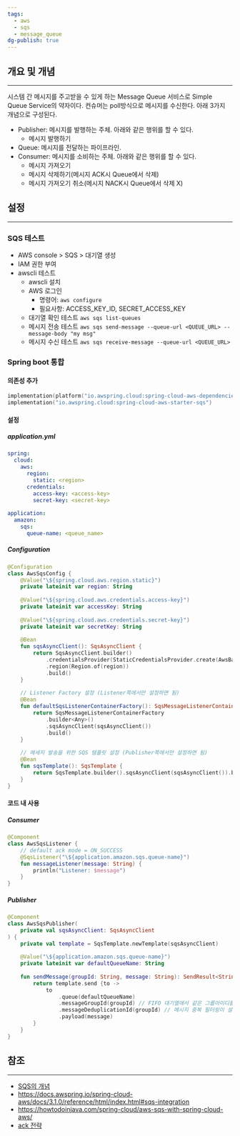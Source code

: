 ```yaml
---
tags:
  - aws
  - sqs
  - message_queue
dg-publish: true
---
```

## 개요 및 개념
---
시스템 간 메시지를 주고받을 수 있게 하는 Message Queue 서비스로 Simple Queue Service의 약자이다. 컨슈머는 poll방식으로 메시지를 수신한다.
아래 3가지 개념으로 구성된다.
- Publisher: 메시지를 발행하는 주체. 아래와 같은 행위를 할 수 있다.
	- 메시지 발행하기
- Queue: 메시지를 전달하는 파이프라인.
- Consumer: 메시지를 소비하는 주체. 아래와 같은 행위를 할 수 있다.
	- 메시지 가져오기
	- 메시지 삭제하기(메시지 ACK시 Queue에서 삭제)
	- 메시지 가져오기 취소(메시지 NACK시 Queue에서 삭제 X)
## 설정
---
### SQS 테스트
- AWS console > SQS > 대기열 생성
- IAM 권한 부여
- awscli 테스트
	- awscli 설치
	- AWS 로그인
		- 명령어: `aws configure` 
		- 필요사항: ACCESS_KEY_ID, SECRET_ACCESS_KEY
	- 대기열 확인 테스트
	  `aws sqs list-queues`
	- 메시지 전송 테스트
	  `aws sqs send-message --queue-url <QUEUE_URL> --message-body "my msg"`
	- 메시지 수신 테스트
	  `aws sqs receive-message --queue-url <QUEUE_URL>`

### Spring boot 통합
#### 의존성 추가
```kotlin
implementation(platform("io.awspring.cloud:spring-cloud-aws-dependencies:3.1.0"))  
implementation("io.awspring.cloud:spring-cloud-aws-starter-sqs")
```
#### 설정
##### application.yml
```yml
spring:  
  cloud:  
    aws:  
      region:  
        static: <region>
      credentials:  
        access-key: <access-key>
        secret-key: <secret-key>
  
application:  
  amazon:  
    sqs:   
      queue-name: <queue_name>
```
##### Configuration
```kotlin
@Configuration  
class AwsSqsConfig {  
    @Value("\${spring.cloud.aws.region.static}")  
    private lateinit var region: String  
  
    @Value("\${spring.cloud.aws.credentials.access-key}")  
    private lateinit var accessKey: String  
  
    @Value("\${spring.cloud.aws.credentials.secret-key}")  
    private lateinit var secretKey: String  
  
    @Bean  
    fun sqsAsyncClient(): SqsAsyncClient {  
        return SqsAsyncClient.builder()  
            .credentialsProvider(StaticCredentialsProvider.create(AwsBasicCredentials.create(accessKey, secretKey)))  
            .region(Region.of(region))  
            .build()  
    }  
  
    // Listener Factory 설정 (Listener쪽에서만 설정하면 됨)  
    @Bean  
    fun defaultSqsListenerContainerFactory(): SqsMessageListenerContainerFactory<Any> {  
        return SqsMessageListenerContainerFactory  
            .builder<Any>()  
            .sqsAsyncClient(sqsAsyncClient())  
            .build()  
    }  
  
    // 메세지 발송을 위한 SQS 템플릿 설정 (Publisher쪽에서만 설정하면 됨)  
    @Bean  
    fun sqsTemplate(): SqsTemplate {  
        return SqsTemplate.builder().sqsAsyncClient(sqsAsyncClient()).build()  
    }  
}
```
#### 코드 내 사용
##### Consumer
```kotlin
@Component  
class AwsSqsListener {  
	// default ack mode = ON_SUCCESS
    @SqsListener("\${application.amazon.sqs.queue-name}") 
    fun messageListener(message: String) {  
        println("Listener: $message")  
    }  
}
```
##### Publisher
```kotlin
@Component  
class AwsSqsPublisher(  
    private val sqsAsyncClient: SqsAsyncClient  
) {  
    private val template = SqsTemplate.newTemplate(sqsAsyncClient)  
  
    @Value("\${application.amazon.sqs.queue-name}")  
    private lateinit var defaultQueueName: String  
  
    fun sendMessage(groupId: String, message: String): SendResult<String> {  
        return template.send {to ->  
            to  
                .queue(defaultQueueName)  
                .messageGroupId(groupId) // FIFO 대기열에서 같은 그룹아이디를 가진 그룹 내에서 메시지 순서를 보장하게 해준다
                .messageDeduplicationId(groupId) // 메시지 중복 필터링이 설정된 대기열에서 중복된 메시지를 필터링한다
                .payload(message)  
        }  
    }  
}
```
## 참조
---
- [SQS의 개념](https://channel.io/ko/blog/tech-backend-aws-sqs-introduction)
- https://docs.awspring.io/spring-cloud-aws/docs/3.1.0/reference/html/index.html#sqs-integration
- https://howtodoinjava.com/spring-cloud/aws-sqs-with-spring-cloud-aws/
- [ack 전략](https://www.baeldung.com/java-spring-cloud-aws-v3-message-acknowledgement)